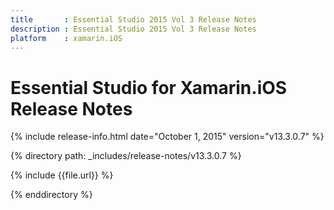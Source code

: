 ```yaml
---
title       : Essential Studio 2015 Vol 3 Release Notes
description : Essential Studio 2015 Vol 3 Release Notes
platform    : xamarin.iOS
---
```


# Essential Studio for Xamarin.iOS Release Notes

{% include release-info.html date="October 1, 2015" version="v13.3.0.7" %} 

{% directory path: _includes/release-notes/v13.3.0.7 %}


{% include {{file.url}} %}

{% enddirectory %}